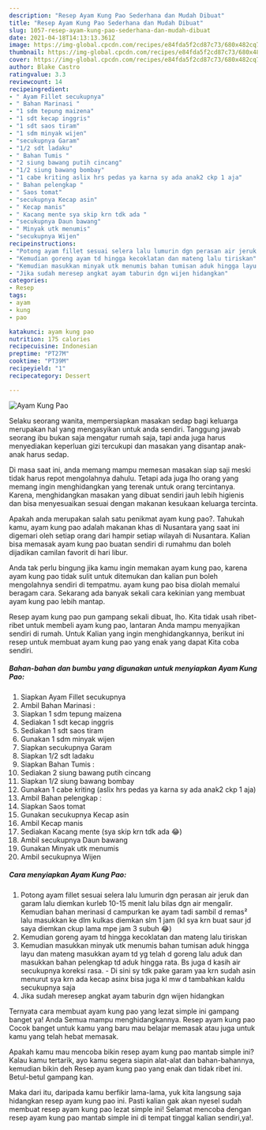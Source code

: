 ```yaml
---
description: "Resep Ayam Kung Pao Sederhana dan Mudah Dibuat"
title: "Resep Ayam Kung Pao Sederhana dan Mudah Dibuat"
slug: 1057-resep-ayam-kung-pao-sederhana-dan-mudah-dibuat
date: 2021-04-18T14:13:13.361Z
image: https://img-global.cpcdn.com/recipes/e84fda5f2cd87c73/680x482cq70/ayam-kung-pao-foto-resep-utama.jpg
thumbnail: https://img-global.cpcdn.com/recipes/e84fda5f2cd87c73/680x482cq70/ayam-kung-pao-foto-resep-utama.jpg
cover: https://img-global.cpcdn.com/recipes/e84fda5f2cd87c73/680x482cq70/ayam-kung-pao-foto-resep-utama.jpg
author: Blake Castro
ratingvalue: 3.3
reviewcount: 14
recipeingredient:
- " Ayam Fillet secukupnya"
- " Bahan Marinasi "
- "1 sdm tepung maizena"
- "1 sdt kecap inggris"
- "1 sdt saos tiram"
- "1 sdm minyak wijen"
- "secukupnya Garam"
- "1/2 sdt ladaku"
- " Bahan Tumis "
- "2 siung bawang putih cincang"
- "1/2 siung bawang bombay"
- "1 cabe kriting aslix hrs pedas ya karna sy ada anak2 ckp 1 aja"
- " Bahan pelengkap "
- " Saos tomat"
- "secukupnya Kecap asin"
- " Kecap manis"
- " Kacang mente sya skip krn tdk ada "
- "secukupnya Daun bawang"
- " Minyak utk menumis"
- "secukupnya Wijen"
recipeinstructions:
- "Potong ayam fillet sesuai selera lalu lumurin dgn perasan air jeruk dan garam lalu diemkan kurleb 10-15 menit lalu bilas dgn air mengalir. Kemudian bahan merinasi d campurkan ke ayam tadi sambil d remas² lalu masukkan ke dlm kulkas diemkan slm 1 jam (kl sya krn buat saur jd saya diemkan ckup lama mpe jam 3 subuh 😂)"
- "Kemudian goreng ayam td hingga kecoklatan dan mateng lalu tiriskan"
- "Kemudian masukkan minyak utk menumis bahan tumisan aduk hingga layu dan mateng masukkan ayam td yg telah d goreng lalu aduk dan masukkan bahan pelengkap td aduk hingga rata. Bs juga d kasih air secukupnya koreksi rasa.  Di sini sy tdk pake garam yaa krn sudah asin menurut sya krn ada kecap asinx bisa juga kl mw d tambahkan kaldu secukupnya saja"
- "Jika sudah meresep angkat ayam taburin dgn wijen hidangkan"
categories:
- Resep
tags:
- ayam
- kung
- pao

katakunci: ayam kung pao 
nutrition: 175 calories
recipecuisine: Indonesian
preptime: "PT27M"
cooktime: "PT39M"
recipeyield: "1"
recipecategory: Dessert

---
```



![Ayam Kung Pao](https://img-global.cpcdn.com/recipes/e84fda5f2cd87c73/680x482cq70/ayam-kung-pao-foto-resep-utama.jpg)

Selaku seorang wanita, mempersiapkan masakan sedap bagi keluarga merupakan hal yang mengasyikan untuk anda sendiri. Tanggung jawab seorang ibu bukan saja mengatur rumah saja, tapi anda juga harus menyediakan keperluan gizi tercukupi dan masakan yang disantap anak-anak harus sedap.

Di masa  saat ini, anda memang mampu memesan masakan siap saji meski tidak harus repot mengolahnya dahulu. Tetapi ada juga lho orang yang memang ingin menghidangkan yang terenak untuk orang tercintanya. Karena, menghidangkan masakan yang dibuat sendiri jauh lebih higienis dan bisa menyesuaikan sesuai dengan makanan kesukaan keluarga tercinta. 



Apakah anda merupakan salah satu penikmat ayam kung pao?. Tahukah kamu, ayam kung pao adalah makanan khas di Nusantara yang saat ini digemari oleh setiap orang dari hampir setiap wilayah di Nusantara. Kalian bisa memasak ayam kung pao buatan sendiri di rumahmu dan boleh dijadikan camilan favorit di hari libur.

Anda tak perlu bingung jika kamu ingin memakan ayam kung pao, karena ayam kung pao tidak sulit untuk ditemukan dan kalian pun boleh mengolahnya sendiri di tempatmu. ayam kung pao bisa diolah memalui beragam cara. Sekarang ada banyak sekali cara kekinian yang membuat ayam kung pao lebih mantap.

Resep ayam kung pao pun gampang sekali dibuat, lho. Kita tidak usah ribet-ribet untuk membeli ayam kung pao, lantaran Anda mampu menyajikan sendiri di rumah. Untuk Kalian yang ingin menghidangkannya, berikut ini resep untuk membuat ayam kung pao yang enak yang dapat Kita coba sendiri.

<!--inarticleads1-->

##### Bahan-bahan dan bumbu yang digunakan untuk menyiapkan Ayam Kung Pao:

1. Siapkan  Ayam Fillet secukupnya
1. Ambil  Bahan Marinasi :
1. Siapkan 1 sdm tepung maizena
1. Sediakan 1 sdt kecap inggris
1. Sediakan 1 sdt saos tiram
1. Gunakan 1 sdm minyak wijen
1. Siapkan secukupnya Garam
1. Siapkan 1/2 sdt ladaku
1. Siapkan  Bahan Tumis :
1. Sediakan 2 siung bawang putih cincang
1. Siapkan 1/2 siung bawang bombay
1. Gunakan 1 cabe kriting (aslix hrs pedas ya karna sy ada anak2 ckp 1 aja)
1. Ambil  Bahan pelengkap :
1. Siapkan  Saos tomat
1. Gunakan secukupnya Kecap asin
1. Ambil  Kecap manis
1. Sediakan  Kacang mente (sya skip krn tdk ada 😂)
1. Ambil secukupnya Daun bawang
1. Gunakan  Minyak utk menumis
1. Ambil secukupnya Wijen




<!--inarticleads2-->

##### Cara menyiapkan Ayam Kung Pao:

1. Potong ayam fillet sesuai selera lalu lumurin dgn perasan air jeruk dan garam lalu diemkan kurleb 10-15 menit lalu bilas dgn air mengalir. Kemudian bahan merinasi d campurkan ke ayam tadi sambil d remas² lalu masukkan ke dlm kulkas diemkan slm 1 jam (kl sya krn buat saur jd saya diemkan ckup lama mpe jam 3 subuh 😂)
1. Kemudian goreng ayam td hingga kecoklatan dan mateng lalu tiriskan
1. Kemudian masukkan minyak utk menumis bahan tumisan aduk hingga layu dan mateng masukkan ayam td yg telah d goreng lalu aduk dan masukkan bahan pelengkap td aduk hingga rata. Bs juga d kasih air secukupnya koreksi rasa.  - Di sini sy tdk pake garam yaa krn sudah asin menurut sya krn ada kecap asinx bisa juga kl mw d tambahkan kaldu secukupnya saja
1. Jika sudah meresep angkat ayam taburin dgn wijen hidangkan




Ternyata cara membuat ayam kung pao yang lezat simple ini gampang banget ya! Anda Semua mampu menghidangkannya. Resep ayam kung pao Cocok banget untuk kamu yang baru mau belajar memasak atau juga untuk kamu yang telah hebat memasak.

Apakah kamu mau mencoba bikin resep ayam kung pao mantab simple ini? Kalau kamu tertarik, ayo kamu segera siapin alat-alat dan bahan-bahannya, kemudian bikin deh Resep ayam kung pao yang enak dan tidak ribet ini. Betul-betul gampang kan. 

Maka dari itu, daripada kamu berfikir lama-lama, yuk kita langsung saja hidangkan resep ayam kung pao ini. Pasti kalian gak akan nyesel sudah membuat resep ayam kung pao lezat simple ini! Selamat mencoba dengan resep ayam kung pao mantab simple ini di tempat tinggal kalian sendiri,ya!.

